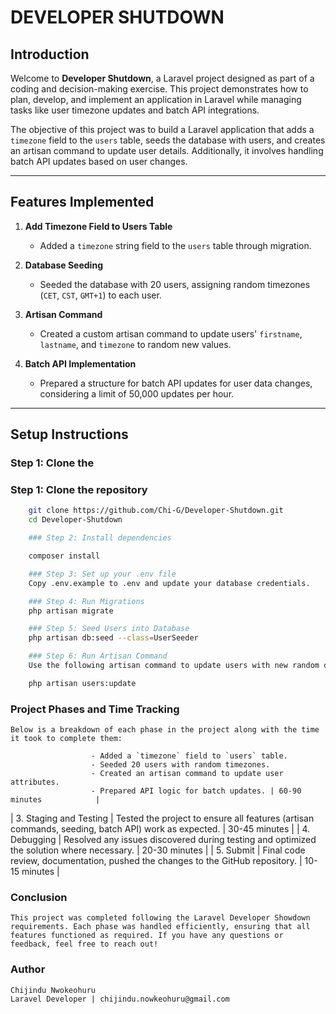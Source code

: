 # DEVELOPER SHUTDOWN

## Introduction

Welcome to **Developer Shutdown**, a Laravel project designed as part of a coding and decision-making exercise. This project demonstrates how to plan, develop, and implement an application in Laravel while managing tasks like user timezone updates and batch API integrations.

The objective of this project was to build a Laravel application that adds a `timezone` field to the `users` table, seeds the database with users, and creates an artisan command to update user details. Additionally, it involves handling batch API updates based on user changes.

---

## Features Implemented

1. **Add Timezone Field to Users Table**
   - Added a `timezone` string field to the `users` table through migration.
   
2. **Database Seeding**
   - Seeded the database with 20 users, assigning random timezones (`CET`, `CST`, `GMT+1`) to each user.

3. **Artisan Command**
   - Created a custom artisan command to update users' `firstname`, `lastname`, and `timezone` to random new values.
   
4. **Batch API Implementation**
   - Prepared a structure for batch API updates for user data changes, considering a limit of 50,000 updates per hour.

---

## Setup Instructions

### Step 1: Clone the 

### Step 1: Clone the repository

```bash
    git clone https://github.com/Chi-G/Developer-Shutdown.git
    cd Developer-Shutdown

    ### Step 2: Install dependencies

    composer install

    ### Step 3: Set up your .env file
    Copy .env.example to .env and update your database credentials.

    ### Step 4: Run Migrations
    php artisan migrate

    ### Step 5: Seed Users into Database
    php artisan db:seed --class=UserSeeder

    ### Step 6: Run Artisan Command
    Use the following artisan command to update users with new random data:

    php artisan users:update
```

### Project Phases and Time Tracking
    Below is a breakdown of each phase in the project along with the time it took to complete them:

                      - Added a `timezone` field to `users` table.  
                      - Seeded 20 users with random timezones.  
                      - Created an artisan command to update user attributes.  
                      - Prepared API logic for batch updates. | 60-90 minutes            |
| 3. Staging and Testing | Tested the project to ensure all features (artisan commands, seeding, batch API) work as expected. | 30-45 minutes | | 4. Debugging | Resolved any issues discovered during testing and optimized the solution where necessary. | 20-30 minutes | | 5. Submit | Final code review, documentation, pushed the changes to the GitHub repository. | 10-15 minutes |

### Conclusion
    This project was completed following the Laravel Developer Showdown requirements. Each phase was handled efficiently, ensuring that all features functioned as required. If you have any questions or feedback, feel free to reach out!

### Author
    Chijindu Nwokeohuru
    Laravel Developer | chijindu.nowkeohuru@gmail.com


